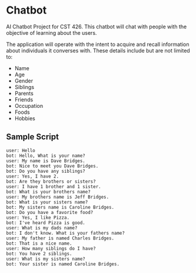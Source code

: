 Chatbot
=========

AI Chatbot Project for CST 426. This chatbot will chat with people with the objective of learning about the users.

The application will operate with the intent to acquire and recall information about individuals it converses with. These details include but are not limited to:
- Name
- Age
- Gender
- Siblings
- Parents
- Friends
- Occupation
- Foods
- Hobbies

Sample Script
-------------
```
user: Hello
bot: Hello, What is your name?
user: My name is Dave Bridges.
bot: Nice to meet you Dave Bridges.
bot: Do you have any siblings?
user: Yes, I have 2.
bot: Are they brothers or sisters?
user: I have 1 brother and 1 sister.
bot: What is your brothers name?
user: My brothers name is Jeff Bridges.
bot: What is your sisters name?
bot: My sisters name is Caroline Bridges.
bot: Do you have a favorite food?
user: Yes, I like Pizza.
bot: I've heard Pizza is good.
user: What is my dads name?
bot: I don't know. What is your fathers name?
user: My father is named Charles Bridges.
bot: That is a nice name.
user: How many siblings do I have?
bot: You have 2 siblings.
user: What is my sisters name?
bot: Your sister is named Caroline Bridges.
```